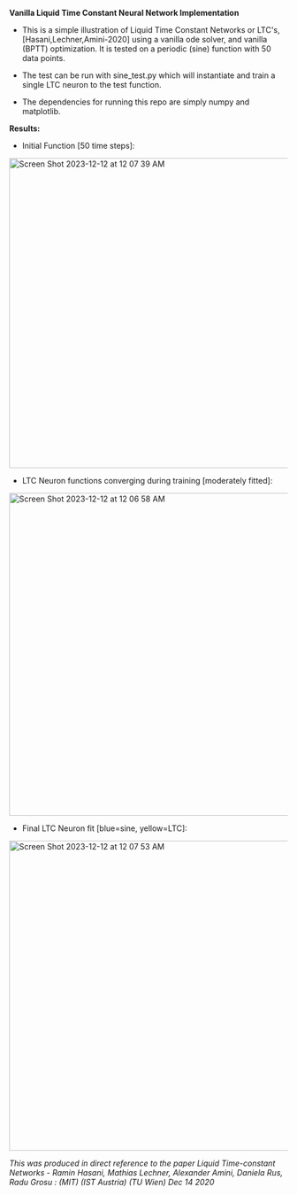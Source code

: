 **Vanilla Liquid Time Constant Neural Network Implementation**

- This is a simple illustration of Liquid Time Constant Networks or LTC's, [Hasani,Lechner,Amini-2020] using a vanilla ode solver, 
and vanilla (BPTT) optimization. It is tested on a periodic (sine) function with 50 data points.

- The test can be run with sine_test.py which will instantiate and train a single LTC neuron to the test function.

- The dependencies for running this repo are simply numpy and matplotlib.

**Results:**

- Initial Function [50 time steps]:
<img width="560" alt="Screen Shot 2023-12-12 at 12 07 39 AM" src="https://github.com/J-sandler/Liquid_Time_Constant_Networks/assets/108235294/e9aa2aa7-b95c-40f1-9b82-827c15b24e8f">

- LTC Neuron functions converging during training [moderately fitted]:
<img width="583" alt="Screen Shot 2023-12-12 at 12 06 58 AM" src="https://github.com/J-sandler/Liquid_Time_Constant_Networks/assets/108235294/e0e87adb-ac79-429b-babf-bbb41496da09">

- Final LTC Neuron fit [blue=sine, yellow=LTC]:
<img width="560" alt="Screen Shot 2023-12-12 at 12 07 53 AM" src="https://github.com/J-sandler/Liquid_Time_Constant_Networks/assets/108235294/b99581ce-b831-4cb6-86b3-d2bf10ed91a2">

*This was produced in direct reference to the paper Liquid Time-constant Networks - Ramin Hasani, Mathias Lechner, Alexander Amini, Daniela Rus, Radu Grosu : (MIT) (IST Austria) (TU Wien) Dec 14 2020*
